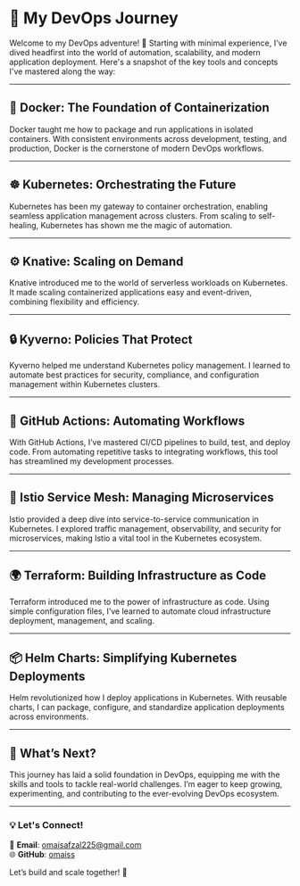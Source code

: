 # 🚀 My DevOps Journey

Welcome to my DevOps adventure! 🌟 Starting with minimal experience, I’ve dived headfirst into the world of automation, scalability, and modern application deployment. Here's a snapshot of the key tools and concepts I've mastered along the way:

---

## 🐳 Docker: The Foundation of Containerization  
Docker taught me how to package and run applications in isolated containers. With consistent environments across development, testing, and production, Docker is the cornerstone of modern DevOps workflows.

---

## ☸️ Kubernetes: Orchestrating the Future  
Kubernetes has been my gateway to container orchestration, enabling seamless application management across clusters. From scaling to self-healing, Kubernetes has shown me the magic of automation.

---

## ⚙️ Knative: Scaling on Demand  
Knative introduced me to the world of serverless workloads on Kubernetes. It made scaling containerized applications easy and event-driven, combining flexibility and efficiency.

---

## 🔒 Kyverno: Policies That Protect  
Kyverno helped me understand Kubernetes policy management. I learned to automate best practices for security, compliance, and configuration management within Kubernetes clusters.

---

## 🤖 GitHub Actions: Automating Workflows  
With GitHub Actions, I’ve mastered CI/CD pipelines to build, test, and deploy code. From automating repetitive tasks to integrating workflows, this tool has streamlined my development processes.

---

## 🧩 Istio Service Mesh: Managing Microservices  
Istio provided a deep dive into service-to-service communication in Kubernetes. I explored traffic management, observability, and security for microservices, making Istio a vital tool in the Kubernetes ecosystem.

---

## 🌍 Terraform: Building Infrastructure as Code  
Terraform introduced me to the power of infrastructure as code. Using simple configuration files, I’ve learned to automate cloud infrastructure deployment, management, and scaling.

---

## 📦 Helm Charts: Simplifying Kubernetes Deployments  
Helm revolutionized how I deploy applications in Kubernetes. With reusable charts, I can package, configure, and standardize application deployments across environments.

---

## 🌟 What’s Next?  
This journey has laid a solid foundation in DevOps, equipping me with the skills and tools to tackle real-world challenges. I’m eager to keep growing, experimenting, and contributing to the ever-evolving DevOps ecosystem.

---

### 💡 Let's Connect!  
📧 **Email**: omaisafzal225@gmail.com  
🌐 **GitHub**: [omaiss](https://github.com/omaiss)  

Let’s build and scale together! 🚀

